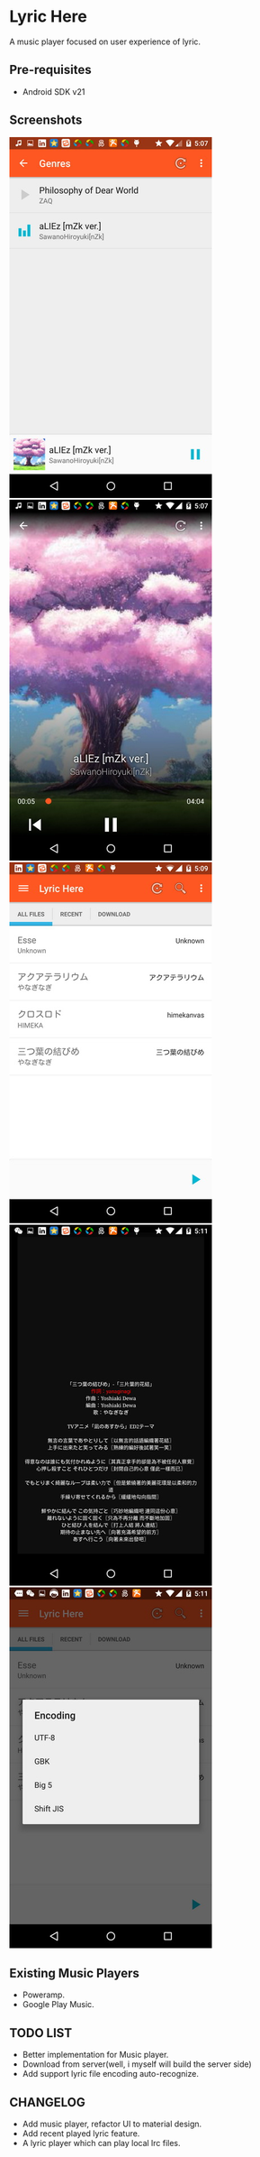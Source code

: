 Lyric Here
==========
A music player focused on user experience of lyric.

Pre-requisites
--------------

- Android SDK v21

Screenshots
-----------

![Browse local music file](screenshots/Screenshot_2015-03-20-17-07-26.jpg "Browse local music file")
![Fullscreen music player](screenshots/Screenshot_2015-03-20-17-07-30.jpg "Fullscreen music player")
![Lyric explorer](screenshots/Screenshot_2015-03-20-17-09-38.jpg "Lyric explorer")
![Lyric player](screenshots/Screenshot_2015-03-20-17-11-09.jpg "Lyric player")
![Lyric encoding picker](screenshots/Screenshot_2015-03-20-17-11-28.jpg "Lyric encoding picker")

Existing Music Players
-------

- Poweramp.
- Google Play Music.

TODO LIST
-------

- Better implementation for Music player.
- Download from server(well, i myself will build the server side)
- Add support lyric file encoding auto-recognize.

CHANGELOG
-------

- Add music player, refactor UI to material design.
- Add recent played lyric feature.
- A lyric player which can play local lrc files.
